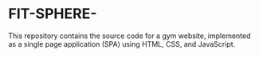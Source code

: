# FIT-SPHERE-
This repository contains the source code for a gym website, implemented as a single page application (SPA) using HTML, CSS, and JavaScript.
